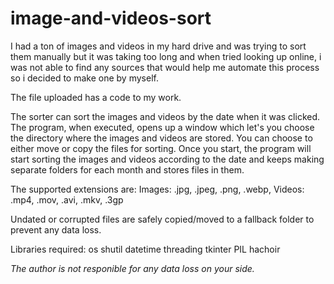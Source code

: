 # image-and-videos-sort
I had a ton of images and videos in my hard drive and was trying to sort them manually but it was taking too long and when tried looking up online, i was not able to find any sources that would help me automate this process so i decided to make one by myself.

The file uploaded has a code to my work.

The sorter can sort the images and videos by the date when it was clicked. 
The program, when executed, opens up a window which let's you choose the directory where the images and videos are stored.
You can choose to either move or copy the files for sorting.
Once you start, the program will start sorting the images and videos according to the date and keeps making separate folders for each month and stores files in them.

The supported extensions are:
Images: .jpg, .jpeg, .png, .webp, 
Videos: .mp4, .mov, .avi, .mkv, .3gp

Undated or corrupted files are safely copied/moved to a fallback folder to prevent any data loss.

Libraries required:
os
shutil
datetime
threading
tkinter
PIL
hachoir

*The author is not responible for any data loss on your side.*
